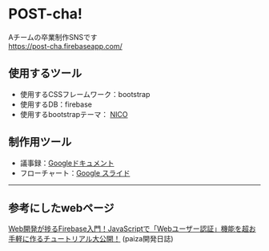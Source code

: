 # POST-cha!
Aチームの卒業制作SNSです<BR>
<https://post-cha.firebaseapp.com/>

## 使用するツール
* 使用するCSSフレームワーク：bootstrap
* 使用するDB：firebase
* 使用するbootstrapテーマ： [NICO](https://nico.kubosho.com/)

## 制作用ツール
* 議事録：[Googleドキュメント](https://docs.google.com/document/d/1cPPl39OeUtWkmxXdSL-4atUbQKdo62TGTqWHbDDmAZk/edit?usp=sharing)
* フローチャート：[Google スライド](https://docs.google.com/presentation/d/1Ku29jXlVv7Y9R5D-fxzXaP3kLDbFlMsW3F_ZSWOrIm0/edit?usp=sharing)

---

## 参考にしたwebページ
[Web開発が捗るFirebase入門！JavaScriptで「Webユーザー認証」機能を超お手軽に作るチュートリアル大公開！](https://paiza.hatenablog.com/entry/2016/10/03/Web%E9%96%8B%E7%99%BA%E3%81%8C%E6%8D%97%E3%82%8BFirebase%E5%85%A5%E9%96%80%EF%BC%81JavaScript%E3%81%A7%E3%80%8CWeb%E3%83%A6%E3%83%BC%E3%82%B6%E3%83%BC%E8%AA%8D%E8%A8%BC%E3%80%8D%E6%A9%9F%E8%83%BD%E3%82%92) (paiza開発日誌)
